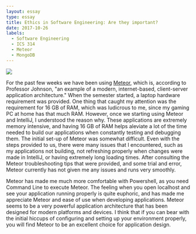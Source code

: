 ```yaml
---
layout: essay
type: essay
title: Ethics in Software Engineering: Are they important?
date: 2017-10-26
labels:
  - Software Engineering
  - ICS 314
  - Meteor
  - MongoDB
---
```


<img class="ui medium centered image" src="../images/ethics.jpeg">

For the past few weeks we have been using <a href="https://www.meteor.com/">Meteor</a>, which is, according to Professor Johnson, "an example of a modern, internet-based, client-server application architecture." When the semester started, a laptop hardware requirement was provided. One thing that caught my attention was the requirement for 16 GB of RAM, which was ludicrous to me, since my gaming PC at home has that much RAM. However, once we starting using Meteor and IntelliJ, I understood the reason why. These applications are extremely memory intensive, and having 16 GB of RAM helps aleviate a lot of the time needed to build our applications when constantly testing and debugging them. The initial set-up of Meteor was somewhat difficult. Even with the steps provided to us, there were many issues that I encountered, such as my applications not building, not refreshing properly when changes were made in IntelliJ, or having extremely long loading times. After consulting the Meteor troubleshooting tips that were provided, and some trial and error, Meteor currently has not given me any issues and runs very smoothly.

Meteor has made me much more comfortable with Powershell, as you need Command Line to execute Meteor. The feeling when you open localhost and see your application running properly is quite euphoric, and has made me appreciate Meteor and ease of use when developing applications. Meteor seems to be a very powerful application architecture that has been designed for modern platforms and devices. I think that if you can bear with the initial hiccups of configuring and setting up your environment properly, you will find Meteor to be an excellent choice for application design.

